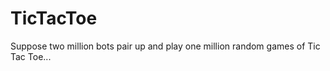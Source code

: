 TicTacToe
=========
Suppose two million bots pair up and play one million random games of Tic Tac Toe...
